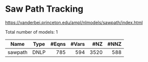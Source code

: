 # Saw Path Tracking

https://vanderbei.princeton.edu/ampl/nlmodels/sawpath/index.html

Total number of models:   1

| Name            | Type | #Eqns | #Vars | #NZ | #NNZ |
|-----------------|------|------:|------:|----:|-----:|
| sawpath         | DNLP | 785   | 594   | 3520| 588  |
